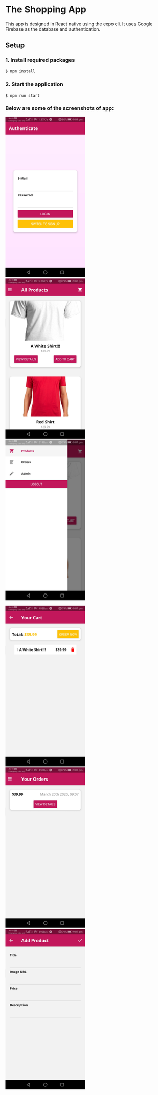 # The Shopping App

This app is designed in React native using the expo cli. It uses Google Firebase as the database and authentication.

## Setup

### 1. Install required packages

```
$ npm install
```

### 2. Start the application

```
$ npm run start
```

### Below are some of the screenshots of app:

<img src="images/Screenshot_1.jpg" width="250"> &nbsp;&nbsp;&nbsp;&nbsp; <img src="images/Screenshot_2.jpg" width="250"> &nbsp;&nbsp;&nbsp;&nbsp; <img src="images/Screenshot_3.jpg" width="250">

<img src="images/Screenshot_4.jpg" width="250"> &nbsp;&nbsp;&nbsp;&nbsp; <img src="images/Screenshot_5.jpg" width="250"> &nbsp;&nbsp;&nbsp;&nbsp; <img src="images/Screenshot_6.jpg" width="250">
